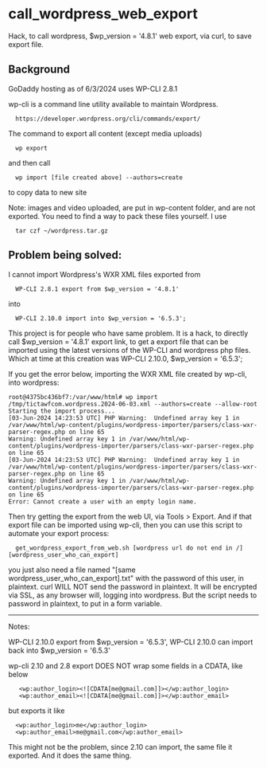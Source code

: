 # call_wordpress_web_export
Hack, to call wordpress, $wp_version = '4.8.1' web export, via curl, to save export file.

## Background
GoDaddy hosting as of 6/3/2024 uses WP-CLI 2.8.1

wp-cli is a command line utility available to maintain Wordpress.
```
  https://developer.wordpress.org/cli/commands/export/
```
The command to export all content (except media uploads)
```
  wp export
```
and then call
```
  wp import [file created above] --authors=create
```
to copy data to new site

Note: images and video uploaded, are put in wp-content folder, and are not exported.
You need to find a way to pack these files yourself.  I use
```
  tar czf ~/wordpress.tar.gz
```

## Problem being solved:
I cannot import Wordpress's WXR XML files exported from
```
  WP-CLI 2.8.1 export from $wp_version = '4.8.1' 
```
into
```
  WP-CLI 2.10.0 import into $wp_version = '6.5.3';
```

This project is for people who have same problem.  It is a hack, to
directly call $wp_version = '4.8.1' export link, to get a export file
that can be imported using the latest versions of the WP-CLI and wordpress
php files.  Which at time at this creation was WP-CLI 2.10.0, $wp_version = '6.5.3';

If you get the error below, importing the WXR XML file created by wp-cli, into wordpress:

```
root@4375bc436bf7:/var/www/html# wp import /tmp/tictawfcom.wordpress.2024-06-03.xml --authors=create --allow-root
Starting the import process...
[03-Jun-2024 14:23:53 UTC] PHP Warning:  Undefined array key 1 in /var/www/html/wp-content/plugins/wordpress-importer/parsers/class-wxr-parser-regex.php on line 65
Warning: Undefined array key 1 in /var/www/html/wp-content/plugins/wordpress-importer/parsers/class-wxr-parser-regex.php on line 65
[03-Jun-2024 14:23:53 UTC] PHP Warning:  Undefined array key 1 in /var/www/html/wp-content/plugins/wordpress-importer/parsers/class-wxr-parser-regex.php on line 65
Warning: Undefined array key 1 in /var/www/html/wp-content/plugins/wordpress-importer/parsers/class-wxr-parser-regex.php on line 65
Error: Cannot create a user with an empty login name.
```

Then try getting the export from the web UI, via Tools > Export.  And if that export file can be
imported using wp-cli, then you can use this script to automate your export process:

```
  get_wordpress_export_from_web.sh [wordpress url do not end in /] [wordpress_user_who_can_export]
```

you just also need a file named "[same wordpress_user_who_can_export].txt" with the password of this user, in plaintext.
curl WILL NOT send the password in plaintext.  It will be encrypted via SSL, as any browser will,
logging into wordpress.  But the script needs to password in plaintext, to put in a form variable.

---------------
Notes:

WP-CLI 2.10.0 export from $wp_version = '6.5.3', WP-CLI 2.10.0 can import back into $wp_version = '6.5.3'

wp-cli 2.10 and 2.8 export DOES NOT wrap some fields in a CDATA, like below

```
   <wp:author_login><![CDATA[me@gmail.com]]></wp:author_login>
   <wp:author_email><![CDATA[me@gmail.com]]></wp:author_email>
```

but exports it like

```
  <wp:author_login>me</wp:author_login>
  <wp:author_email>me@gmail.com</wp:author_email>
```

This might not be the problem, since 2.10 can import, the same file it exported.  And it does the same thing.  

